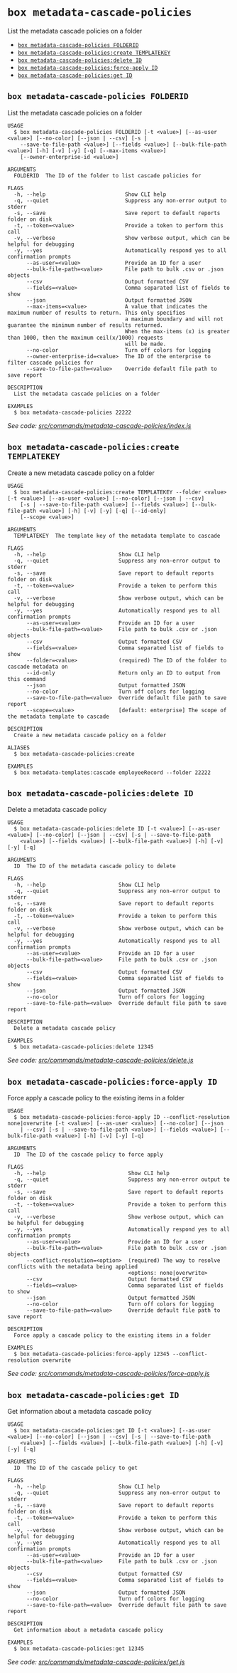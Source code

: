 `box metadata-cascade-policies`
===============================

List the metadata cascade policies on a folder

* [`box metadata-cascade-policies FOLDERID`](#box-metadata-cascade-policies-folderid)
* [`box metadata-cascade-policies:create TEMPLATEKEY`](#box-metadata-cascade-policiescreate-templatekey)
* [`box metadata-cascade-policies:delete ID`](#box-metadata-cascade-policiesdelete-id)
* [`box metadata-cascade-policies:force-apply ID`](#box-metadata-cascade-policiesforce-apply-id)
* [`box metadata-cascade-policies:get ID`](#box-metadata-cascade-policiesget-id)

## `box metadata-cascade-policies FOLDERID`

List the metadata cascade policies on a folder

```
USAGE
  $ box metadata-cascade-policies FOLDERID [-t <value>] [--as-user <value>] [--no-color] [--json | --csv] [-s |
    --save-to-file-path <value>] [--fields <value>] [--bulk-file-path <value>] [-h] [-v] [-y] [-q] [--max-items <value>]
    [--owner-enterprise-id <value>]

ARGUMENTS
  FOLDERID  The ID of the folder to list cascade policies for

FLAGS
  -h, --help                         Show CLI help
  -q, --quiet                        Suppress any non-error output to stderr
  -s, --save                         Save report to default reports folder on disk
  -t, --token=<value>                Provide a token to perform this call
  -v, --verbose                      Show verbose output, which can be helpful for debugging
  -y, --yes                          Automatically respond yes to all confirmation prompts
      --as-user=<value>              Provide an ID for a user
      --bulk-file-path=<value>       File path to bulk .csv or .json objects
      --csv                          Output formatted CSV
      --fields=<value>               Comma separated list of fields to show
      --json                         Output formatted JSON
      --max-items=<value>            A value that indicates the maximum number of results to return. This only specifies
                                     a maximum boundary and will not guarantee the minimum number of results returned.
                                     When the max-items (x) is greater than 1000, then the maximum ceil(x/1000) requests
                                     will be made.
      --no-color                     Turn off colors for logging
      --owner-enterprise-id=<value>  The ID of the enterprise to filter cascade policies for
      --save-to-file-path=<value>    Override default file path to save report

DESCRIPTION
  List the metadata cascade policies on a folder

EXAMPLES
  $ box metadata-cascade-policies 22222
```

_See code: [src/commands/metadata-cascade-policies/index.js](https://github.com/box/boxcli/blob/v4.4.1/src/commands/metadata-cascade-policies/index.js)_

## `box metadata-cascade-policies:create TEMPLATEKEY`

Create a new metadata cascade policy on a folder

```
USAGE
  $ box metadata-cascade-policies:create TEMPLATEKEY --folder <value> [-t <value>] [--as-user <value>] [--no-color] [--json | --csv]
    [-s | --save-to-file-path <value>] [--fields <value>] [--bulk-file-path <value>] [-h] [-v] [-y] [-q] [--id-only]
    [--scope <value>]

ARGUMENTS
  TEMPLATEKEY  The template key of the metadata template to cascade

FLAGS
  -h, --help                       Show CLI help
  -q, --quiet                      Suppress any non-error output to stderr
  -s, --save                       Save report to default reports folder on disk
  -t, --token=<value>              Provide a token to perform this call
  -v, --verbose                    Show verbose output, which can be helpful for debugging
  -y, --yes                        Automatically respond yes to all confirmation prompts
      --as-user=<value>            Provide an ID for a user
      --bulk-file-path=<value>     File path to bulk .csv or .json objects
      --csv                        Output formatted CSV
      --fields=<value>             Comma separated list of fields to show
      --folder=<value>             (required) The ID of the folder to cascade metadata on
      --id-only                    Return only an ID to output from this command
      --json                       Output formatted JSON
      --no-color                   Turn off colors for logging
      --save-to-file-path=<value>  Override default file path to save report
      --scope=<value>              [default: enterprise] The scope of the metadata template to cascade

DESCRIPTION
  Create a new metadata cascade policy on a folder

ALIASES
  $ box metadata-cascade-policies:create

EXAMPLES
  $ box metadata-templates:cascade employeeRecord --folder 22222
```

## `box metadata-cascade-policies:delete ID`

Delete a metadata cascade policy

```
USAGE
  $ box metadata-cascade-policies:delete ID [-t <value>] [--as-user <value>] [--no-color] [--json | --csv] [-s | --save-to-file-path
    <value>] [--fields <value>] [--bulk-file-path <value>] [-h] [-v] [-y] [-q]

ARGUMENTS
  ID  The ID of the metadata cascade policy to delete

FLAGS
  -h, --help                       Show CLI help
  -q, --quiet                      Suppress any non-error output to stderr
  -s, --save                       Save report to default reports folder on disk
  -t, --token=<value>              Provide a token to perform this call
  -v, --verbose                    Show verbose output, which can be helpful for debugging
  -y, --yes                        Automatically respond yes to all confirmation prompts
      --as-user=<value>            Provide an ID for a user
      --bulk-file-path=<value>     File path to bulk .csv or .json objects
      --csv                        Output formatted CSV
      --fields=<value>             Comma separated list of fields to show
      --json                       Output formatted JSON
      --no-color                   Turn off colors for logging
      --save-to-file-path=<value>  Override default file path to save report

DESCRIPTION
  Delete a metadata cascade policy

EXAMPLES
  $ box metadata-cascade-policies:delete 12345
```

_See code: [src/commands/metadata-cascade-policies/delete.js](https://github.com/box/boxcli/blob/v4.4.1/src/commands/metadata-cascade-policies/delete.js)_

## `box metadata-cascade-policies:force-apply ID`

Force apply a cascade policy to the existing items in a folder

```
USAGE
  $ box metadata-cascade-policies:force-apply ID --conflict-resolution none|overwrite [-t <value>] [--as-user <value>] [--no-color] [--json
    | --csv] [-s | --save-to-file-path <value>] [--fields <value>] [--bulk-file-path <value>] [-h] [-v] [-y] [-q]

ARGUMENTS
  ID  The ID of the cascade policy to force apply

FLAGS
  -h, --help                          Show CLI help
  -q, --quiet                         Suppress any non-error output to stderr
  -s, --save                          Save report to default reports folder on disk
  -t, --token=<value>                 Provide a token to perform this call
  -v, --verbose                       Show verbose output, which can be helpful for debugging
  -y, --yes                           Automatically respond yes to all confirmation prompts
      --as-user=<value>               Provide an ID for a user
      --bulk-file-path=<value>        File path to bulk .csv or .json objects
      --conflict-resolution=<option>  (required) The way to resolve conflicts with the metadata being applied
                                      <options: none|overwrite>
      --csv                           Output formatted CSV
      --fields=<value>                Comma separated list of fields to show
      --json                          Output formatted JSON
      --no-color                      Turn off colors for logging
      --save-to-file-path=<value>     Override default file path to save report

DESCRIPTION
  Force apply a cascade policy to the existing items in a folder

EXAMPLES
  $ box metadata-cascade-policies:force-apply 12345 --conflict-resolution overwrite
```

_See code: [src/commands/metadata-cascade-policies/force-apply.js](https://github.com/box/boxcli/blob/v4.4.1/src/commands/metadata-cascade-policies/force-apply.js)_

## `box metadata-cascade-policies:get ID`

Get information about a metadata cascade policy

```
USAGE
  $ box metadata-cascade-policies:get ID [-t <value>] [--as-user <value>] [--no-color] [--json | --csv] [-s | --save-to-file-path
    <value>] [--fields <value>] [--bulk-file-path <value>] [-h] [-v] [-y] [-q]

ARGUMENTS
  ID  The ID of the cascade policy to get

FLAGS
  -h, --help                       Show CLI help
  -q, --quiet                      Suppress any non-error output to stderr
  -s, --save                       Save report to default reports folder on disk
  -t, --token=<value>              Provide a token to perform this call
  -v, --verbose                    Show verbose output, which can be helpful for debugging
  -y, --yes                        Automatically respond yes to all confirmation prompts
      --as-user=<value>            Provide an ID for a user
      --bulk-file-path=<value>     File path to bulk .csv or .json objects
      --csv                        Output formatted CSV
      --fields=<value>             Comma separated list of fields to show
      --json                       Output formatted JSON
      --no-color                   Turn off colors for logging
      --save-to-file-path=<value>  Override default file path to save report

DESCRIPTION
  Get information about a metadata cascade policy

EXAMPLES
  $ box metadata-cascade-policies:get 12345
```

_See code: [src/commands/metadata-cascade-policies/get.js](https://github.com/box/boxcli/blob/v4.4.1/src/commands/metadata-cascade-policies/get.js)_
